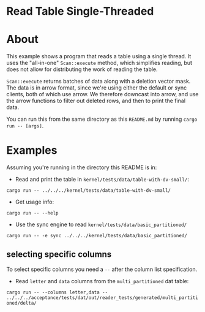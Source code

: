 Read Table Single-Threaded
=========================

# About
This example shows a program that reads a table using a single thread. It uses the "all-in-one"
`Scan::execute` method, which simplifies reading, but does not allow for distributing the work of
reading the table.

`Scan::execute` returns batches of data along with a deletion vector mask. The data is in arrow
format, since we're using either the default or sync clients, both of which use arrow. We therefore
downcast into arrow, and use the arrow functions to filter out deleted rows, and then to print the
final data.

You can run this from the same directory as this `README.md` by running `cargo run -- [args]`.

# Examples

Assuming you're running in the directory this README is in:

- Read and print the table in `kernel/tests/data/table-with-dv-small/`:

`cargo run -- ../../../kernel/tests/data/table-with-dv-small/`

- Get usage info:

`cargo run -- --help`

- Use the sync engine to read `kernel/tests/data/basic_partitioned/`

`cargo run -- -e sync ../../../kernel/tests/data/basic_partitioned/`

## selecting specific columns

To select specific columns you need a `--` after the column list specification.

- Read `letter` and `data` columns from the `multi_partitioned` dat table:

`cargo run -- --columns letter,data -- ../../../acceptance/tests/dat/out/reader_tests/generated/multi_partitioned/delta/`
